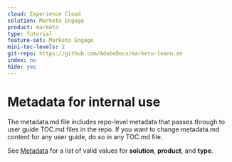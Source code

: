 ```yaml
---
cloud: Experience Cloud
solution: Marketo Engage
product: marketo
type: Tutorial
feature-set: Marketo Engage
mini-toc-levels: 2
git-repo: https://github.com/AdobeDocs/marketo-learn.en
index: no
hide: yes
---
```


# Metadata for internal use

The metadata.md file includes repo-level metadata that passes through to user guide TOC.md files in the repo. If you want to change metadata.md content for any user guide, do so in any TOC.md file.

See [Metadata](https://experienceleague.adobe.com/docs/authoring-guide-exl/using/editing/user-guide-setup/metadata.html?lang=en) for a list of valid values for **solution**, **product**, and **type**.
